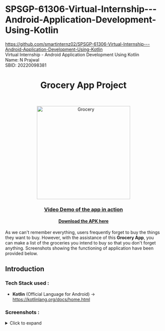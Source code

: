 # SPSGP-61306-Virtual-Internship---Android-Application-Development-Using-Kotlin
https://github.com/smartinternz02/SPSGP-61306-Virtual-Internship---Android-Application-Development-Using-Kotlin
<br>
Virtual Internship - Android Application Development Using Kotlin
<br>
Name: N Prajwal <br>
SBID:	20220098381
<h1 align="center"> Grocery App Project </h1> <br>
<p align="center">
  <a href="https://github.com/smartinternz02/SPSGP-61306-Virtual-Internship---Android-Application-Development-Using-Kotlin">
    <img alt="Grocery" title="Grocery" src="https://user-images.githubusercontent.com/97695341/192101558-c6997212-8c3b-4bd9-8dbe-24ad100f1434.jpg" width="300">
  </a>
</p>

<a href="https://drive.google.com/file/d/166AphvA_ULvzwDgVgv0kdRszjIJqIOcN/view?usp=sharing"><h3 align="center">Video Demo of the app in action</h4></a>

<a href="https://drive.google.com/file/d/1CXhV0HonHN_8ya7f__HbwfvEcvDU64sF/view?usp=sharing"><h4 align="center">Download the APK here</h4></a>

As we can't remember everything, users frequently forget to buy the things they want to buy. However, with the assistance of this **Grocery App**, you can make a list of the groceries you intend to buy so that you don't forget anything. Screenshots showing the functioning of application have been provided below.


## Introduction

### Tech Stack used :

* **Kotlin** (Official Language for Android) -> https://kotlinlang.org/docs/home.html

###  Screenshots :
<details>
     <summary> Click to expand </summary>
  
   Screen Splash               | Adding to list           |  Grocery list preview
:-------------------------:|:-------------------------:|:-------------------------:
![](https://user-images.githubusercontent.com/97695341/192101701-7793e4ee-c7ec-40f2-9712-8cbeed28add0.png)|![](https://user-images.githubusercontent.com/97695341/192101805-3f9ddcba-fd93-4c94-ac70-6b267c861a48.png)|![](https://user-images.githubusercontent.com/97695341/192101817-ce57ef15-6e83-479e-851c-a0286c685cdb.png)|
  
</details> 
